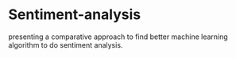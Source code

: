 # Sentiment-analysis
presenting a comparative approach to find better machine learning algorithm to do sentiment analysis.  
